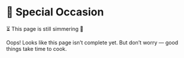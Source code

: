 
# 🎉 Special Occasion

⏳ This page is still simmering 🍳

Oops! Looks like this page isn’t complete yet. But don’t worry — good things take time to cook.

